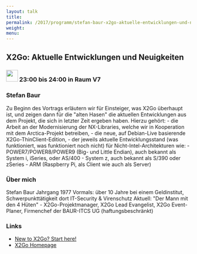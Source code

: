 ```yaml
---
layout: talk
title:
permalink: /2017/programm/stefan-baur-x2go-aktuelle-entwicklungen-und-neuigkeiten/
weight:
menu:
---
```

## X2Go: Aktuelle Entwicklungen und Neuigkeiten

### <img height = "32" src="../../../images/talk.svg"> 23:00 bis 24:00 in Raum V7

### Stefan Baur

Zu Beginn des Vortrags erläutern wir für Einsteiger, was X2Go überhaupt ist, und zeigen dann für die "alten Hasen" die aktuellen Entwicklungen aus dem Projekt, die sich in letzter Zeit ergeben haben. Hierzu gehört: - die Arbeit an der Modernisierung der NX-Libraries, welche wir in   Kooperation mit dem Arctica-Projekt betreiben, - die neue, auf Debian-Live basierende X2Go-ThinClient-Edition, - der jeweils aktuelle Entwicklungsstand (was funktioniert, was funktioniert   noch nicht) für Nicht-Intel-Architekturen wie:   - POWER7/POWER8/POWER9 (Big- und Little Endian), auch bekannt als     System i, iSeries, oder AS/400   - System z, auch bekannt als S/390 oder zSeries   - ARM (Raspberry Pi, als Client wie auch als Server)

### Über mich

Stefan Baur Jahrgang 1977 Vormals: über 10 Jahre bei einem Geldinstitut, Schwerpunkttätigkeit dort IT-Security & Virenschutz Aktuell: "Der Mann mit den 4 Hüten" - X2Go-Projektmanager, X2Go Lead Evangelist, X2Go Event-Planer, Firmenchef der BAUR-ITCS UG (haftungsbeschränkt)

### Links

- <a href="http://wiki.x2go.org/doku.php/doc:newtox2go" target="_blank">New to X2Go? Start here!</a>
- <a href="http://www.x2go.org/" target="_blank">X2Go Homepage</a>